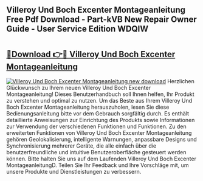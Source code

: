 ## Villeroy Und Boch Excenter Montageanleitung Free Pdf Download - Part-kVB New Repair Owner Guide - User Service Edition WDQIW

# <h2><a href="http://df8rm8b.blite.top/?on=Villeroy+Und+Boch+Excenter+Montageanleitung">🔗Download 👉🔴 Villeroy Und Boch Excenter Montageanleitung</a></h2>

[![Villeroy Und Boch Excenter Montageanleitung new download](https://i.imgur.com/lujVjoI.png)](http://df8rm8b.blite.top/?on=Villeroy+Und+Boch+Excenter+Montageanleitung)
Herzlichen Glückwunsch zu Ihrem neuen Villeroy Und Boch Excenter Montageanleitung! Dieses Benutzerhandbuch soll Ihnen helfen, Ihr Produkt zu verstehen und optimal zu nutzen. Um das Beste aus Ihrem Villeroy Und Boch Excenter Montageanleitung herauszuholen, lesen Sie diese Bedienungsanleitung bitte vor dem Gebrauch sorgfältig durch. Es enthält detaillierte Anweisungen zur Einrichtung des Produkts sowie Informationen zur Verwendung der verschiedenen Funktionen und Funktionen. Zu den erweiterten Funktionen von Villeroy Und Boch Excenter Montageanleitung gehören Geolokalisierung, intelligente Warnungen, anpassbare Designs und Synchronisierung mehrerer Geräte, die alle einfach über die benutzerfreundliche und intuitive Benutzeroberfläche gesteuert werden können. Bitte halten Sie uns auf dem Laufenden Villeroy Und Boch Excenter MontageanleitungD. Teilen Sie Ihr Feedback und Ihre Vorschläge mit, um unsere Produkte und Dienstleistungen zu verbessern.
